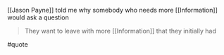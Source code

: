 [[Jason Payne]] told me why somebody who needs more [[Information]] would ask a question

> They want to leave with more [[Information]] that they initially had

#quote 